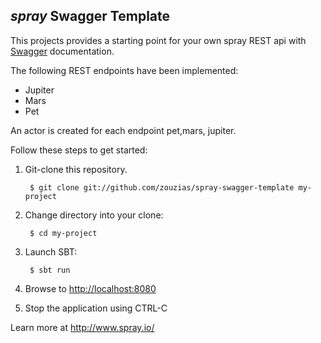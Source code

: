 ## _spray_ Swagger Template

This projects provides a starting point for your own spray REST api with [Swagger](http://swagger.io) documentation.

The following REST endpoints have been implemented:

* Jupiter
* Mars
* Pet

An actor is created for each endpoint pet,mars, jupiter.

Follow these steps to get started:

1. Git-clone this repository.

        $ git clone git://github.com/zouzias/spray-swagger-template my-project

2. Change directory into your clone:

        $ cd my-project

3. Launch SBT:

        $ sbt run
        
4. Browse to [http://localhost:8080](http://localhost:8080/)

5. Stop the application using CTRL-C


Learn more at http://www.spray.io/
